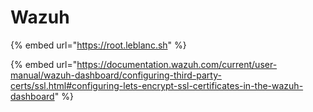 # Wazuh

{% embed url="https://root.leblanc.sh" %}

{% embed url="https://documentation.wazuh.com/current/user-manual/wazuh-dashboard/configuring-third-party-certs/ssl.html#configuring-lets-encrypt-ssl-certificates-in-the-wazuh-dashboard" %}

